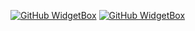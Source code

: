 [![GitHub WidgetBox](https://github-widgetbox.vercel.app/api/profile?username=ttv-fixed&data=followers,repositories,stars,commits)](https://github.com/fiXedTM)
[![GitHub WidgetBox](https://github-widgetbox.vercel.app/api/skills?&includeNames=true&names=js,java,php,python,html,css,bash,json,mysql)](https://github.com/fiXedTM)

